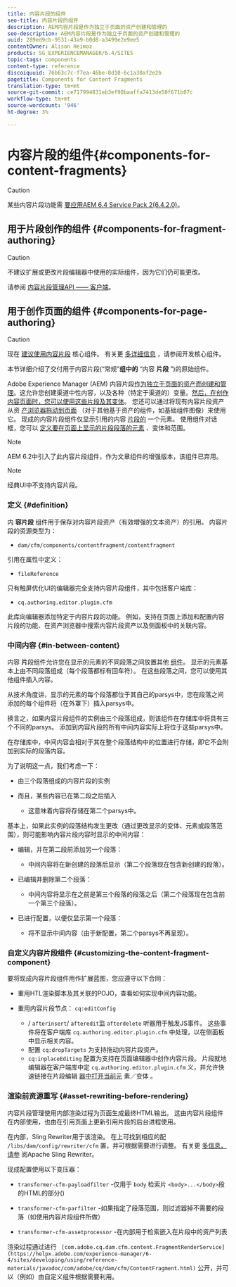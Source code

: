 ```yaml
---
title: 内容片段的组件
seo-title: 内容片段的组件
description: AEM内容片段是作为独立于页面的资产创建和管理的
seo-description: AEM内容片段是作为独立于页面的资产创建和管理的
uuid: 289ed9cb-9531-43a9-b0d8-a3499e2e9ee5
contentOwner: Alison Heimoz
products: SG_EXPERIENCEMANAGER/6.4/SITES
topic-tags: components
content-type: reference
discoiquuid: 76b63c7c-f7ea-46be-8d10-6c1a30af2e2b
pagetitle: Components for Content Fragments
translation-type: tm+mt
source-git-commit: ce717994831eb3ef90baaffa7413de50f671b07c
workflow-type: tm+mt
source-wordcount: '946'
ht-degree: 3%

---
```



# 内容片段的组件{#components-for-content-fragments}

>[!CAUTION]
>
>某些内容片段功能需 [要应用AEM 6.4 Service Pack 2(6.4.2.0)](/help/release-notes/sp-release-notes.md)。

## 用于片段创作的组件 {#components-for-fragment-authoring}

>[!CAUTION]
>
>不建议扩展或更改片段编辑器中使用的实际组件，因为它们仍可能更改。

请参阅 [内容片段管理API —— 客户端](/help/sites-developing/customizing-content-fragments.md#the-content-fragment-management-api-client-side)。

## 用于创作页面的组件 {#components-for-page-authoring}

>[!CAUTION]
>
>现在 [建议使用内容片段](https://helpx.adobe.com/experience-manager/core-components/using/content-fragment-component.html) 核心组件。 有关更 [多详细信息](https://helpx.adobe.com/experience-manager/core-components/using/developing.html) ，请参阅开发核心组件。
>
>本节详细介绍了交付用于内容片段(“常规”**组中的** “内容 **片段** ”)的原始组件。

Adobe Experience Manager (AEM) 内容片段[作为独立于页面的资产而创建和管理](/help/assets/content-fragments.md)。这允许您创建渠道中性内容，以及各种（特定于渠道的）变量。[然后，在创作内容页面时，您可以使用这些片段及其变体](/help/sites-authoring/content-fragments.md)。 您还可以通过将现有内容片段资产从资 [产浏览器拖动到页面](/help/sites-authoring/content-fragments.md#adding-a-content-fragment-to-your-page) （对于其他基于资产的组件，如基础组件图像）来使用它。 现成的内容片段组件仅显示引用的内容 [片段的](/help/assets/content-fragments.md#constituent-parts-of-a-content-fragment) 一个元素。 使用组件对话框，您可以 [定义要在页面上显示的片段段落的元素](/help/assets/content-fragments.md#constituent-parts-of-a-content-fragment) 、变体和范围。

>[!NOTE]
>
>AEM 6.2中引入了此内容片段组件，作为文章组件的增强版本，该组件已弃用。

>[!NOTE]
>
>经典UI中不支持内容片段。

### 定义 {#definition}

内 **容片段** 组件用于保存对内容片段资产（有效增强的文本资产）的引用。 内容片段的资源类型为：

* `dam/cfm/components/contentfragment/contentfragment`

引用在属性中定义：

* `fileReference`

只有触屏优化UI的编辑器完全支持内容片段组件，其中包括客户端库：

* `cq.authoring.editor.plugin.cfm`

此库向编辑器添加特定于内容片段的功能。 例如，支持在页面上添加和配置内容片段的功能、在资产浏览器中搜索内容片段资产以及侧面板中的关联内容。

### 中间内容 {#in-between-content}

内容 **片**&#x200B;段组件允许您在显示的元素的不同段落之间放置其他 [组件](/help/assets/content-fragments.md#constituent-parts-of-a-content-fragment)。 显示的元素基本上由不同段落组成（每个段落都标有回车符）。 在这些段落之间，您可以使用其他组件插入内容。

从技术角度讲，显示的元素的每个段落都位于其自己的parsys中，您在段落之间添加的每个组件将（在外罩下）插入parsys中。

换言之，如果内容片段组件的实例由三个段落组成，则该组件在存储库中将具有三个不同的parsys。 添加到内容片段的所有中间内容实际上将位于这些parsys中。

在存储库中，中间内容会相对于其在整个段落结构中的位置进行存储，即它不会附加到实际的段落内容。

为了说明这一点，我们考虑一下：

* 由三个段落组成的内容片段的实例
* 而且，某些内容已在第二段之后插入

   * 这意味着内容将存储在第二个parsys中。

基本上，如果此实例的段落结构发生更改（通过更改显示的变体、元素或段落范围），则可能影响内容片段内容时显示的中间内容：

* 编辑，并在第二段前添加另一个段落：

   * 中间内容将在新创建的段落后显示（第二个段落现在包含新创建的段落）。

* 已编辑并删除第二个段落：

   * 中间内容将显示在之前是第三个段落的段落之后（第二个段落现在包含前一个第三个段落）。

* 已进行配置，以便仅显示第一个段落：

   * 将不显示中间内容（由于新配置，第二个parsys不再呈现）。

### 自定义内容片段组件 {#customizing-the-content-fragment-component}

要将现成内容片段组件用作扩展蓝图，您应遵守以下合同：

* 重用HTL渲染脚本及其关联的POJO，查看如何实现中间内容功能。
* 重用内容片段节点： `cq:editConfig`

   * / `afterinsert`/ `afteredit`监 `afterdelete` 听器用于触发JS事件。 这些事件将在客户端库 `cq.authoring.editor.plugin.cfm` 中处理，以在侧面板中显示相关内容。
   * 配置 `cq:dropTargets` 为支持拖动内容片段资产。
   * `cq:inplaceEditing` 配置为支持在页面编辑器中创作内容片段。 片段就地编辑器在客户端库中定 `cq.authoring.editor.plugin.cfm` 义，并允许快速链接在片段编辑 [器中打开当前元](/help/assets/content-fragments.md#constituent-parts-of-a-content-fragment) 素／变体 [](/help/assets/content-fragments-variations.md)。

### 渲染前资源重写 {#asset-rewriting-before-rendering}

内容片段管理使用内部渲染过程为页面生成最终HTML输出。 这由内容片段组件在内部使用，也由在引用页面上更新引用片段的后台进程使用。

在内部，Sling Rewriter用于该渲染。 在上可找到相应的配 `/libs/dam/config/rewriter/cfm` 置，并可根据需要进行调整。 有关更 [多信息，请参](https://sling.apache.org/documentation/bundles/output-rewriting-pipelines-org-apache-sling-rewriter.html) 阅Apache Sling Rewriter。

现成配置使用以下变压器：

* `transformer-cfm-payloadfilter` -仅用于 `body` 检索片 `<body>...</body>`段的HTML的部分()

* `transformer-cfm-parfilter` -如果指定了段落范围，则过滤器掉不需要的段落（如使用内容片段组件所做）
* `transformer-cfm-assetprocessor` -在内部用于检索嵌入在片段中的资产列表

渲染过程通过进行 ` [com.adobe.cq.dam.cfm.content.FragmentRenderService](https://helpx.adobe.com/experience-manager/6-4/sites/developing/using/reference-materials/javadoc/com/adobe/cq/dam/cfm/ContentFragment.html)` 公开，并可以（例如）由自定义组件根据需要利用。